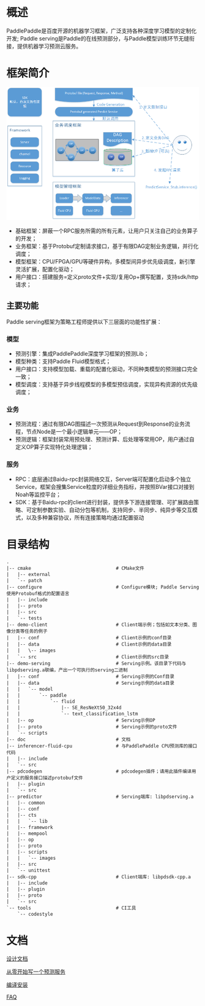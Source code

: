 # 概述
PaddlePaddle是百度开源的机器学习框架，广泛支持各种深度学习模型的定制化开发; Paddle serving是Paddle的在线预测部分，与Paddle模型训练环节无缝衔接，提供机器学习预测云服务。

# 框架简介

![图片](doc/framework.png)

- 基础框架：屏蔽一个RPC服务所需的所有元素，让用户只关注自己的业务算子的开发；
- 业务框架：基于Protobuf定制请求接口，基于有限DAG定制业务逻辑，并行化调度；
- 模型框架：CPU/FPGA/GPU等硬件异构，多模型间异步优先级调度，新引擎灵活扩展，配置化驱动；
- 用户接口：搭建服务=定义proto文件+实现/复用Op+撰写配置，支持sdk/http请求；

## 主要功能

Paddle serving框架为策略工程师提供以下三层面的功能性扩展：

### 模型
- 预测引擎：集成PaddlePaddle深度学习框架的预测Lib；
- 模型种类：支持Paddle Fluid模型格式；
- 用户接口：支持模型加载、重载的配置化驱动，不同种类模型的预测接口完全一致；
- 模型调度：支持基于异步线程模型的多模型预估调度，实现异构资源的优先级调度；

### 业务
- 预测流程：通过有限DAG图描述一次预测从Request到Response的业务流程，节点Node是一个最小逻辑单元——OP；
- 预测逻辑：框架封装常用预处理、预测计算、后处理等常用OP，用户通过自定义OP算子实现特化处理逻辑；

### 服务

- RPC：底层通过Baidu-rpc封装网络交互，Server端可配置化启动多个独立Service，框架会搜集Service粒度的详细业务指标，并按照BVar接口对接到Noah等监控平台；
- SDK：基于Baidu-rpc的client进行封装，提供多下游连接管理、可扩展路由策略、可定制参数实验、自动分包等机制，支持同步、半同步、纯异步等交互模式，以及多种兼容协议，所有连接策略均通过配置驱动

# 目录结构

```
.
|-- cmake                               # CMake文件
|   |-- external
|   `-- patch
|-- configure                           # Configure模块; Paddle Serving使用Protobuf格式的配置语言
|   |-- include
|   |-- proto
|   |-- src
|   `-- tests
|-- demo-client                         # Client端示例；包括如文本分类、图像分类等任务的例子
|   |-- conf                            # Client示例的conf目录
|   |-- data                            # Client示例的data目录
|   |   \-- images
|   `-- src                             # Client示例的src目录
|-- demo-serving                        # Serving示例。该目录下代码与libpdserving.a联编，产出一个可执行的serving二进制
|   |-- conf                            # Serving示例的Conf目录
|   |-- data                            # Serving示例的data目录
|   |   `-- model
|   |       `-- paddle
|   |           `-- fluid
|   |               |-- SE_ResNeXt50_32x4d
|   |               `-- text_classification_lstm
|   |-- op                              # Serving示例OP
|   |-- proto                           # Serving示例的proto文件
|   `-- scripts
|-- doc                                 # 文档
|-- inferencer-fluid-cpu                # 与PaddlePaddle CPU预测库的接口代码
|   |-- include
|   `-- src
|-- pdcodegen                           # pdcodegen插件；请用此插件编译用户定义的服务接口描述protobuf文件
|   |-- plugin
|   `-- src
|-- predictor                           # Serving端库: libpdserving.a
|   |-- common
|   |-- conf
|   |-- cts
|   |   `-- lib
|   |-- framework
|   |-- mempool
|   |-- op
|   |-- proto
|   |-- scripts
|   |   `-- images
|   |-- src
|   `-- unittest
|-- sdk-cpp                             # Client端库: libpdsdk-cpp.a
|   |-- include
|   |-- plugin
|   |-- proto
|   `-- src
`-- tools                               # CI工具
    `-- codestyle
```

# 文档

[设计文档](doc/DESIGN.md)

[从零开始写一个预测服务](doc/CREATING.md)

[编译安装](doc/INSTALL.md)

[FAQ](doc/FAQ.md)
